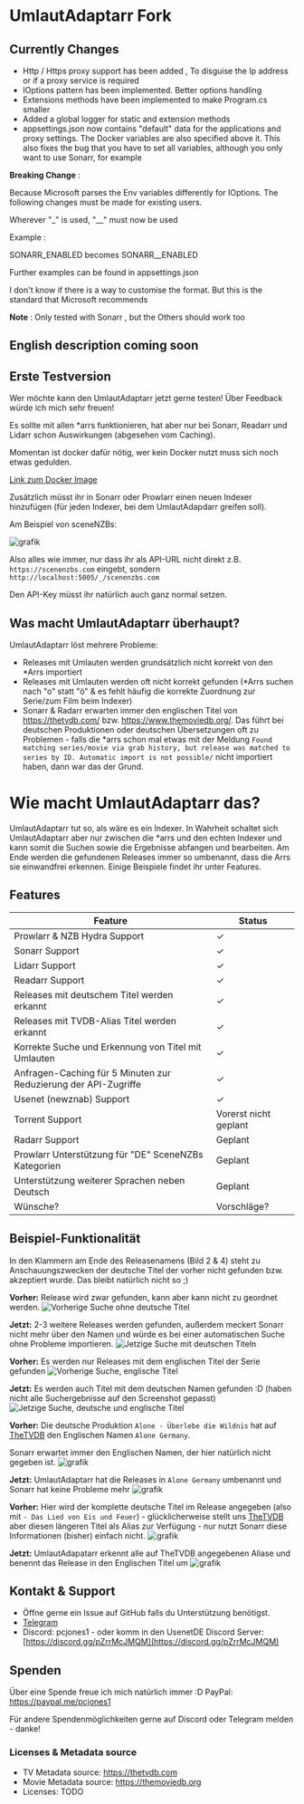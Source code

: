 # UmlautAdaptarr Fork

## Currently Changes

- Http / Https proxy support has been added , To disguise the Ip address or if a proxy service is required
- IOptions pattern has been implemented. Better options handling
- Extensions methods have been implemented to make Program.cs smaller
- Added a global logger for static and extension methods
- appsettings.json now contains "default" data for the applications and proxy settings. The Docker variables are also specified above it. This also fixes the bug that you have to set all variables, although you only want to use Sonarr, for example


**Breaking Change** : 

Because Microsoft parses the Env variables differently for IOptions. The following changes must be made for existing users.

Wherever "_" is used, "__" must now be used

Example :

SONARR_ENABLED becomes SONARR__ENABLED

Further examples can be found in appsettings.json

I don't know if there is a way to customise the format. But this is the standard that Microsoft recommends

**Note** : Only tested with Sonarr , but the Others should work too

## English description coming soon

## Erste Testversion
Wer möchte kann den UmlautAdaptarr jetzt gerne testen! Über Feedback würde ich mich sehr freuen!

Es sollte mit allen *arrs funktionieren, hat aber nur bei Sonarr, Readarr und Lidarr schon Auswirkungen (abgesehen vom Caching).

Momentan ist docker dafür nötig, wer kein Docker nutzt muss sich noch etwas gedulden. 

[Link zum Docker Image](https://hub.docker.com/r/lexfi/umlautadaptarr)

Zusätzlich müsst ihr in Sonarr oder Prowlarr einen neuen Indexer hinzufügen (für jeden Indexer, bei dem UmlautAdapdarr greifen soll).

Am Beispiel von sceneNZBs:

![grafik](https://github.com/PCJones/UmlautAdaptarr/assets/377223/07c7ca45-e0e5-4a82-af63-365bb23c55c9)

Also alles wie immer, nur dass ihr als API-URL nicht direkt z.B. `https://scenenzbs.com` eingebt, sondern 
`http://localhost:5005/_/scenenzbs.com`

Den API-Key müsst ihr natürlich auch ganz normal setzen.

## Was macht UmlautAdaptarr überhaupt?
UmlautAdaptarr löst mehrere Probleme:
- Releases mit Umlauten werden grundsätzlich nicht korrekt von den *Arrs importiert
- Releases mit Umlauten werden oft nicht korrekt gefunden (*Arrs suchen nach "o" statt "ö" & es fehlt häufig die korrekte Zuordnung zur Serie/zum Film beim Indexer)
- Sonarr & Radarr erwarten immer den englischen Titel von https://thetvdb.com/ bzw. https://www.themoviedb.org/. Das führt bei deutschen Produktionen oder deutschen Übersetzungen oft zu Problemen - falls die *arrs schon mal etwas mit der Meldung `Found matching series/movie via grab history, but release was matched to series by ID. Automatic import is not possible/` nicht importiert haben, dann war das der Grund.

# Wie macht UmlautAdaptarr das?
UmlautAdaptarr tut so, als wäre es ein Indexer. In Wahrheit schaltet sich UmlautAdaptarr aber nur zwischen die *arrs und den echten Indexer und kann somit die Suchen sowie die Ergebnisse abfangen und bearbeiten.
Am Ende werden die gefundenen Releases immer so umbenannt, dass die Arrs sie einwandfrei erkennen.
Einige Beispiele findet ihr unter Features.


## Features

| Feature                                                           | Status        |
|-------------------------------------------------------------------|---------------|
| Prowlarr & NZB Hydra Support                                                    | ✓|
| Sonarr Support                                         | ✓             |
| Lidarr Support                                                    | ✓|
| Readarr Support                                                   | ✓       |
| Releases mit deutschem Titel werden erkannt   | ✓             |
| Releases mit TVDB-Alias Titel werden erkannt  | ✓             |
| Korrekte Suche und Erkennung von Titel mit Umlauten                            | ✓             |
| Anfragen-Caching für 5 Minuten zur Reduzierung der API-Zugriffe   | ✓             |
| Usenet (newznab) Support                                          |✓|
| Torrent Support                                                   | Vorerst nicht geplant |
| Radarr Support                                                    | Geplant       |
| Prowlarr Unterstützung für "DE" SceneNZBs Kategorien              | Geplant       |
| Unterstützung weiterer Sprachen neben Deutsch                     | Geplant       |
| Wünsche?                                                          | Vorschläge?   |

## Beispiel-Funktionalität
In den Klammern am Ende des Releasenamens (Bild 2 & 4) steht zu Anschauungszwecken der deutsche Titel der vorher nicht gefunden bzw. akzeptiert wurde. Das bleibt natürlich nicht so ;)

**Vorher:** Release wird zwar gefunden, kann aber kann nicht zu geordnet werden.
![Vorherige Suche ohne deutsche Titel](https://github.com/PCJones/UmlautAdaptarr/assets/377223/1fce2909-a36c-4f1b-8497-85903357fee3)

**Jetzt:** 2-3 weitere Releases werden gefunden, außerdem meckert Sonarr nicht mehr über den Namen und würde es bei einer automatischen Suche ohne Probleme importieren.
![Jetzige Suche mit deutschen Titeln](https://github.com/PCJones/UmlautAdaptarr/assets/377223/0edf43ba-2beb-4f22-aaf4-30f9a619dbd6)


**Vorher:** Es werden nur Releases mit dem englischen Titel der Serie gefunden
![Vorherige Suche, englische Titel](https://github.com/PCJones/UmlautAdaptarr/assets/377223/ed7ca0fa-ac36-4584-87ac-b29f32dd9ace)

**Jetzt:**  Es werden auch Titel mit dem deutschen Namen gefunden :D (haben nicht alle Suchergebnisse auf den Screenshot gepasst)
![Jetzige Suche, deutsche und englische Titel](https://github.com/PCJones/UmlautAdaptarr/assets/377223/1c2dbe1a-5943-4fc4-91ef-29708082900e)


**Vorher:** Die deutsche Produktion `Alone - Überlebe die Wildnis` hat auf [TheTVDB](https://thetvdb.com/series/alone-uberlebe-die-wildnis) den Englischen Namen `Alone Germany`.

Sonarr erwartet immer den Englischen Namen, der hier natürlich nicht gegeben ist.
![grafik](https://github.com/PCJones/UmlautAdaptarr/assets/377223/62158f77-ecc2-4747-af85-4b8f94f51ab4)

**Jetzt:** UmlautAdaptarr hat die Releases in `Alone Germany` umbenannt und Sonarr hat keine Probleme mehr
![grafik](https://github.com/PCJones/UmlautAdaptarr/assets/377223/57539ffc-b8a6-4255-a7f8-03079c10b1e8)

**Vorher:** Hier wird der komplette deutsche Titel im Release angegeben (also mit `- Das Lied von Eis und Feuer`) - glücklicherweise stellt uns [TheTVDB](https://thetvdb.com/series/game-of-thrones) aber diesen längeren Titel als Alias zur Verfügung - nur nutzt Sonarr diese Informationen (bisher) einfach nicht.
![grafik](https://github.com/PCJones/UmlautAdaptarr/assets/377223/8f3297bd-ebe4-42de-b4e6-952882c8b902)

**Jetzt:** UmlautAdapatarr erkennt alle auf TheTVDB angegebenen Aliase und benennt das Release in den Englischen Titel um
![grafik](https://github.com/PCJones/UmlautAdaptarr/assets/377223/52f0caf5-6e9d-442e-9018-ba29f954a890)

## Kontakt & Support
- Öffne gerne ein Issue auf GitHub falls du Unterstützung benötigst.
- [Telegram](https://t.me/pc_jones)
- Discord: pcjones1 - oder komm in den UsenetDE Discord Server: [https://discord.gg/pZrrMcJMQM](https://discord.gg/pZrrMcJMQM)

## Spenden
Über eine Spende freue ich mich natürlich immer :D
PayPal: https://paypal.me/pcjones1

Für andere Spendenmöglichkeiten gerne auf Discord oder Telegram melden - danke!

### Licenses & Metadata source
- TV Metadata source: https://thetvdb.com
- Movie Metadata source: https://themoviedb.org
- Licenses: TODO
